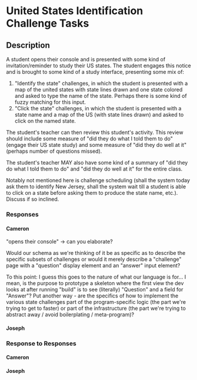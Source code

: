 # United States Identification Challenge Tasks

## Description

A student opens their console and is presented with some kind of invitation/reminder to study their US states. The student engages this notice and is brought to some kind of a study interface, presenting some mix of:

1. "Identify the state" challenges, in which the student is presented with a map of the united states with state lines drawn and one state colored and asked to type the name of the state. Perhaps there is some kind of fuzzy matching for this input.
2. "Click the state" challenges, in which the student is presented with a state name and a map of the US (with state lines drawn) and asked to click on the named state.

The student's teacher can then review this student's activity. This review should include some measure of "did they do what I told them to do" (engage their US state study) and some measure of "did they do well at it"(perhaps number of questions missed).

The student's teacher MAY also have some kind of a summary of "did they do what I told them to do" and "did they do well at it" for the entire class.

Notably not mentioned here is challenge scheduling (shall the system today ask them to identify New Jersey, shall the system wait till a student is able to click on a state before asking them to produce the state name, etc.). Discuss if so inclined.

### Responses

#### Cameron

"opens their console" -> can you elaborate?

Would our schema as we're thinking of it be as specific as to describe the specific subsets of challenges or would it merely describe a "challenge" page with a "question" display element and an "answer" input element?

  To this point: I guess this goes to the nature of what our language is for... I mean, is the purpose to prototype a skeleton where the first view the dev looks at after running "build" is to see (literally) "Question" and a field for "Answer"?
  Put another way - are the specifics of how to implement the various state challenges part of the program-specific logic (the part we're trying to get to faster) or part of the infrastructure (the part we're trying to abstract away / avoid boilerplating / meta-program)?

#### Joseph

### Response to Responses

#### Cameron

#### Joseph
